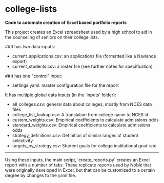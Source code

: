# college-lists
**Code to automate creation of Excel based portfolio reports**

This project creates an Excel spreadsheet used by a high school to
aid in the counseling of seniors on their college lists.

##It has two data inputs:
- current_applications.csv: an applications file (formatted like a Naviance export)
- current_students.csv: a roster file (see further notes for specification)

##It has one "control" input:
- settings.yaml: master configuration file for the report

It has multiple global data inputs (in the 'inputs' folder):
- all_colleges.csv: general data about colleges, mostly from NCES data files
- college_list_lookup.csv: A translation from college name to NCES id
- custom_weights.csv: Empirical coefficients to calculate admissions odds
- standard_weights.csv: Empirical coefficients to calculate admissions odds
- strategy_definitions.csv: Definition of similar ranges of student selectivity
- targets_by_strategy.csv: Student goals for college institutional grad rate

-----
Using these inputs, the main script, 'create_reports.py' creates an Excel
report with a number of tabs. These replicate reports used by Noble that
were originally developed in Excel, but that can be customized to a certain
degree by changes to the yaml file.
